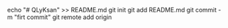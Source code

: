 echo "# QLyKsan" >> README.md
git init
git add README.md
git commit -m "firt commit"
git remote add origin
